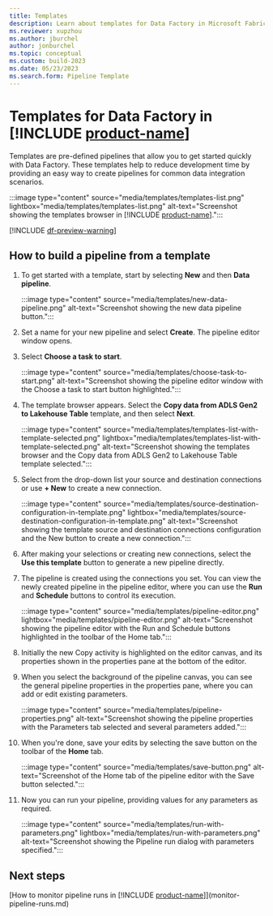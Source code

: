 ```yaml
---
title: Templates
description: Learn about templates for Data Factory in Microsoft Fabric.
ms.reviewer: xupzhou
ms.author: jburchel
author: jonburchel
ms.topic: conceptual 
ms.custom: build-2023
ms.date: 05/23/2023
ms.search.form: Pipeline Template
---
```


# Templates for Data Factory in [!INCLUDE [product-name](../includes/product-name.md)]

Templates are pre-defined pipelines that allow you to get started quickly with Data Factory. These templates help to reduce development time by providing an easy way to create pipelines for common data integration scenarios.  

:::image type="content" source="media/templates/templates-list.png" lightbox="media/templates/templates-list.png" alt-text="Screenshot showing the templates browser in [!INCLUDE [product-name](../includes/product-name.md)].":::

[!INCLUDE [df-preview-warning](includes/data-factory-preview-warning.md)]

## How to build a pipeline from a template

1. To get started with a template, start by selecting **New** and then **Data pipeline**.

   :::image type="content" source="media/templates/new-data-pipeline.png" alt-text="Screenshot showing the new data pipeline button.":::

1. Set a name for your new pipeline and select **Create**.  The pipeline editor window opens.
1. Select **Choose a task to start**.

   :::image type="content" source="media/templates/choose-task-to-start.png" alt-text="Screenshot showing the pipeline editor window with the Choose a task to start button highlighted.":::

1. The template browser appears.  Select the **Copy data from ADLS Gen2 to Lakehouse Table** template, and then select **Next**.

   :::image type="content" source="media/templates/templates-list-with-template-selected.png" lightbox="media/templates/templates-list-with-template-selected.png" alt-text="Screenshot showing the templates browser and the Copy data from ADLS Gen2 to Lakehouse Table template selected.":::

1. Select from the drop-down list your source and destination connections or use **+ New** to create a new connection.

   :::image type="content" source="media/templates/source-destination-configuration-in-template.png" lightbox="media/templates/source-destination-configuration-in-template.png" alt-text="Screenshot showing the template source and destination connections configuration and the New button to create a new connection.":::

1. After making your selections or creating new connections, select the **Use this template** button to generate a new pipeline directly.
1. The pipeline is created using the connections you set.  You can view the newly created pipeline in the pipeline editor, where you can use the **Run** and **Schedule** buttons to control its execution.

   :::image type="content" source="media/templates/pipeline-editor.png" lightbox="media/templates/pipeline-editor.png" alt-text="Screenshot showing the pipeline editor with the Run and Schedule buttons highlighted in the toolbar of the Home tab.":::

1. Initially the new Copy activity is highlighted on the editor canvas, and its properties shown in the properties pane at the bottom of the editor.
1. When you select the background of the pipeline canvas, you can see the general pipeline properties in the properties pane, where you can add or edit existing parameters.

   :::image type="content" source="media/templates/pipeline-properties.png" alt-text="Screenshot showing the pipeline properties with the Parameters tab selected and several parameters added.":::

1. When you're done, save your edits by selecting the save button on the toolbar of the **Home** tab.

   :::image type="content" source="media/templates/save-button.png" alt-text="Screenshot of the Home tab of the pipeline editor with the Save button selected.":::

1. Now you can run your pipeline, providing values for any parameters as required.

   :::image type="content" source="media/templates/run-with-parameters.png" lightbox="media/templates/run-with-parameters.png" alt-text="Screenshot showing the Pipeline run dialog with parameters specified.":::

## Next steps

[How to monitor pipeline runs in [!INCLUDE [product-name](../includes/product-name.md)]](monitor-pipeline-runs.md)

